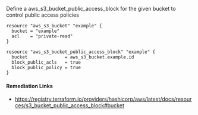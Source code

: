 
Define a aws_s3_bucket_public_access_block for the given bucket to control public access policies

```hcl
resource "aws_s3_bucket" "example" {
  bucket = "example"
  acl    = "private-read"
}

resource "aws_s3_bucket_public_access_block" "example" {
  bucket              = aws_s3_bucket.example.id
  block_public_acls   = true
  block_public_policy = true
}
```

#### Remediation Links
 - https://registry.terraform.io/providers/hashicorp/aws/latest/docs/resources/s3_bucket_public_access_block#bucket

